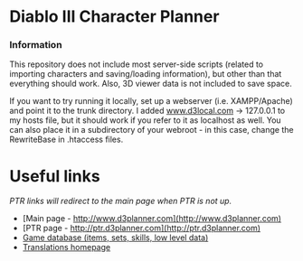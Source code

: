 # Diablo III Character Planner

### Information

This repository does not include most server-side scripts (related to importing characters and saving/loading information), but other than that everything should work. Also, 3D viewer data is not included to save space.

If you want to try running it locally, set up a webserver (i.e. XAMPP/Apache) and point it to the trunk directory. I added www.d3local.com -> 127.0.0.1 to my hosts file, but it should work if you refer to it as localhost as well. You can also place it in a subdirectory of your webroot - in this case, change the RewriteBase in .htaccess files.

# Useful links
*PTR links will redirect to the main page when PTR is not up.*

* [Main page - http://www.d3planner.com](http://www.d3planner.com)
* [PTR page - http://ptr.d3planner.com](http://ptr.d3planner.com)
* [Game database (items, sets, skills, low level data)](http://www.d3planner.com/game)
* [Translations homepage](http://www.d3planner.com/translate/)
